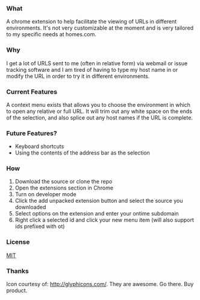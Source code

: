 ### What

A chrome extension to help facilitate the viewing of URLs in different environments.  It's not very customizable at the moment and is very tailored to my specific needs at homes.com.

### Why

I get a lot of URLS sent to me (often in relative form) via webmail or issue tracking software and I am tired of having to type my host name in or modify the URL in order to try it in different environments.

### Current Features

A context menu exists that allows you to choose the environment in which to open any relative or full URL.  It will trim out any white space on the ends of the selection, and also splice out any host names if the URL is complete.


### Future Features?

* Keyboard shortcuts
* Using the contents of the address bar as the selection

### How

1. Download the source or clone the repo
2. Open the extensions section in Chrome
3. Turn on developer mode
4. Click the add unpacked extension button and select the source you downloaded 
5. Select options on the extension and enter your ontime subdomain
6. Right click a selected id and click your new menu item (will also support ids prefixed with ot)

### License

[MIT](http://opensource.org/licenses/mit-license.php)

### Thanks

Icon courtesy of: http://glyphicons.com/.  They are awesome. Go there.  Buy product.

